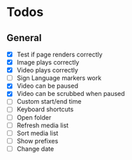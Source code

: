 # Todos

## General

- [x] Test if page renders correctly
- [x] Image plays correctly
- [x] Video plays correctly
- [ ] Sign Language markers work
- [x] Video can be paused
- [x] Video can be scrubbed when paused
- [ ] Custom start/end time
- [ ] Keyboard shortcuts
- [ ] Open folder
- [ ] Refresh media list
- [ ] Sort media list
- [ ] Show prefixes
- [ ] Change date
